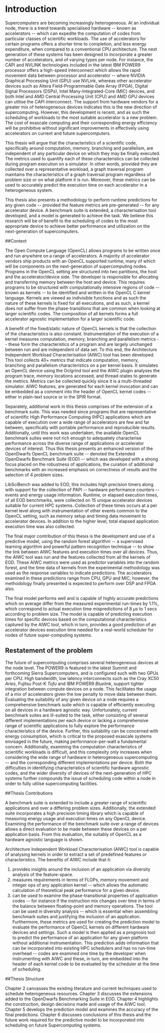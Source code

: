 # Introduction

<!-- 
For italic, add one * on either side of the text
For bold, add two * on either side of the text
For bold and italic, add _** on either side of the text
-->

<!-- Introduction to the Introduction -->


Supercomputers are becoming increasingly heterogeneous.
At an individual node, there is a trend towards specialised hardware -- known as accelerators -- which can expedite the computation of codes from particular classes of scientific workloads.
The use of accelerators for certain programs offers a shorter time to completion, and less energy expenditure, when compared to a conventional CPU architecture.
The next generation of these systems has been designed to incorporate a greater number of accelerators, and of varying types per node.
For instance, the CAPI and NVLINK technologies included in the latest IBM POWER9 processor offers a high-speed interconnect which allows the rapid movement data between processor and accelerator --  where NVIDIA Graphical Processing Unit (GPU) use NVLink, whereas other accelerator devices such as Altera Field-Programmable Gate Array (FPGA), Digital Signal Processors (DSPs), Intel Many-Integrated-Core (MIC) devices, and both Intel and AMD Central Processing Unit (CPU) and AMD GPU devices can utilise the CAPI interconnect.
The support from hardware vendors for a greater mix of heterogeneous devices indicates this is the new direction of supercomputing.
However, this development is recent, and as such the scheduling of workloads to the most suitable accelerator is a new problem.
The cost of exascale computing and their corresponding energy efficiency will be prohibitive without significant improvements in effectively using accelerators on current and future supercomputers.


This thesis will argue that the characteristics of a scientific code, specifically around computation, memory, branching and parallelism, are independent of any particular device on which they may be finally executed.
The metrics used to quantify each of these characteristics can be collected during program execution on a simulator.
In other words, provided they are collected over a representative workload, a graph traversal program maintains the characteristics of a graph traversal program regardless of problem size or on what platform it is run.
Moreover, these metrics can be used to accurately predict the execution time on each accelerator in a heterogeneous system.


This thesis also presents a methodology to perform runtime predictions for any given code -- provided the feature metrics are pre-generated -- for any accelerator device.
A benchmark suite is extended, a characterisation tool developed, and a model is generated to achieve the task.
We believe this research will be of benefit to the scheduling of codes to the most appropriate device to achieve better performance and utilization on the next-generation of supercomputers.


<!-- Context -- a brief on how the proposed solution works -->

##Context


The Open Compute Language (OpenCL) allows programs to be written once and run anywhere on a range of accelerators.
A majority of accelerator vendors ship products with an OpenCL supported runtime, many of which will be components on the next-generation of supercomputing nodes.
Programs in the OpenCL setting are structured into two partitions, the host and the accelerator/device side.
The developer is responsible for allocating and transferring memory between the host and device.
This requires programs to be structured with computationally intensive regions of code -- known as kernels -- to be identified and written in the OpenCL C kernel language.
Kernels are viewed as indivisible functions and as such the nature of these kernels is fixed for all executions, and as such, a kernel does not suffer from the phase-transitions that are common when looking at larger scientific codes.
The composition of all kernels forms a full accelerator agnostic implementation for a larger scientific code.


A benefit of the fixed/static nature of OpenCL kernels is that the collection of the characteristics is also constant.
Instrumentation of the execution of a kernel measures computation, memory, branching and parallelism metrics -- these form the characteristics of a program and are largely unchanged between run and are independent of data set.
To this end, the Architecture Independent Workload Characterisation (AIWC) tool has been developed.
This tool collects 40+ metrics that indicate computation, memory, branching and parallelism characteristics on a per kernel basis.
It simulates an OpenCL device using the Oclgrind tool and the AIWC plugin analyses the program trace, memory locations accessed, and thread-states to generate the metrics.
Metrics can be collected quickly since it is a multi-threaded simulator.
AIWC features, are generated for each kernel invocation and can be embedded as a comment into the header of OpenCL kernel codes -- either in plain-text source or in the SPIR format.


Separately, additional work in this thesis comprises of the extension of a benchmark suite.
This was needed since programs that are representative of scientific High Performance Computing (HPC) applications which are capable of execution over a wide range of accelerators are few and far between, specifically with portable performance and reproducible results.
Additionally, until this work was undertaken, the available OpenCL benchmark suites were not rich enough to adequately characterise performance across the diverse range of applications or accelerator devices of interest.
Thus this thesis presents an enhanced version of the OpenDwarfs OpenCL benchmark suite -- denoted the Extended OpenDwarfs Benchmark Suite (EOD) -- which was developed with a strong focus placed on the robustness of applications, the curation of additional benchmarks with an increased emphasis on correctness of results and the selection of 4 problem sizes.


LibSciBench was added to EOD, this includes high precision timers along with support for the collection of PAPI -- hardware performance counters -- events and energy usage information.
Runtime, or elapsed execution times, of all EOD benchmarks, were collected on 15 unique accelerator devices suitable for current HPC systems.
Collection of these times occurs at a per kernel level along with instrumentation of other events common to the OpenCL setting, such as memory setup and timing data movement to accelerator devices.
In addition to the higher level, total elapsed application execution time was also collected.

The final major contribution of this thesis is the development and use of a predictive model, using the random forest algorithm -- a supervised learning algorithm and powerful pattern recognition technique -- to show the link between AIWC features and execution times over all devices.
Thus, the AIWC tool was run and the features collected from all the kernels of EOD.
These AIWC metrics were used as predictor variables into the random forest, and the time data of kernels from the experimental methodology was used as the response variables to indicate predictions.
The accelerators examined in these predictions range from CPU, GPU and MIC, however, the methodology finally presented is expected to perform over DSP and FPGA also.


The final model performs well and is capable of highly accurate predictions which on average differ from the measured experimental run-times by 1.1%, which correspond to actual execution time mispredictions of 8 $\mu s$ to 1 secs according to problem size.
The model is capable of predicting execution times for specific devices based on the computational characteristics captured by the AIWC tool, which in turn, provides a good prediction of an accelerator devices execution time needed for a real-world scheduler for nodes of future super-computing systems.

<!-- Restatement of the problem -->
<!-- Problems in heterogeneous supercomputing -->
## Restatement of the problem

The future of supercomputing comprises several heterogeneous devices at the node level.
The POWER9 is featured in the latest Summit and forthcoming Sierra Supercomputers, and is configured such with two GPUs per CPU.
High bandwidth, low latency interconnects such as the Cray XC50 *Aries*, Fujitsu Post-K *Tofu* and IBM POWER9 *Bluelink*, support tighter integration between compute devices on a node.
This facilitates the usage of a mix of accelerators given the low penalty to move data between them.
Evaluating the suitability of any given device on a node requires a comprehensive benchmark suite which is capable of efficiently executing on all devices in a hardware agnostic way.
Unfortunately, current benchmark suites are ill-suited to the task, either consisting of several different implementations per each device or lacking a comprehensive range of scientific applications to fully explore the performance characteristics of the device.
Further, this suitability can be concerned with energy consumption, which is critical to the proposed exascale systems envisaged in the future, making performance-per-watt a fundamental concern.
Additionally, examining the computation characteristics of scientific workloads is difficult, and this complexity only increases when considering the wide range of hardware in heterogeneous supercomputing -- and the corresponding different implementations per device.
Both the difficulties in identifying characteristics of scientific hardware agnostic codes, and the wider diversity of devices of the next-generation of HPC systems further compounds the issue of scheduling code within a node in order to fully utilise supercomputing facilities.


<!-- Restatement of the response -->
##Thesis Contributions

A benchmark suite is extended to include a greater range of scientific applications and over a differing problem sizes.
Additionally, the extended suite incorporates a high precision timing library which is capable of measuring energy usage and execution times on any OpenCL device.
Examining the performance of the benchmark suite over a range of devices allows a direct evaluation to be made between these devices on a per application basis.
From this evaluation, the suitably of OpenCL as a hardware agnostic language is shown.

Architecture Independent Workload Characterisation (AIWC) tool is capable of analysing kernels in order to extract a set of predefined features or characteristics.
The benefits of AIWC include that it:

1) provides insights around the inclusion of an application via diversity analysis of the feature-space.
2) measures requirements in terms of FLOPs, memory movement and integer ops of any application kernel -- which allows the automatic calculation of theoretical peak performance for a given device.
3) can be used to examine the phase-transitional properties of application codes -- for instance if the instruction mix changes over time in terms of the balance between floating-point and memory operations.
The tool can be used in diversity analysis -- which is essential when assembling benchmark suites and justifying the inclusion of an application.
Furthermore, these metrics are used for creating the prediction model to evaluate the performance of OpenCL kernels on different hardware devices and settings.
Such a model is then applied as a prognosis tool to predict the performance of an application for any given platform without additional instrumentation.
This prediction adds information that can be incorporated into existing HPC schedulers and has no run-time overhead -- codes are examined one time by the developer when instrumenting with AIWC and these, in turn, are embedded into the header of each kernel code to be evaluated by the scheduler at the time of scheduling.


<!-- Roadmap -->

##Thesis Structure

Chapter 2 canvasses the existing literature and current techniques used to schedule heterogeneous resources.
Chapter 3 discusses the extensions added to the OpenDwarfs Benchmarking Suite in EOD.
Chapter 4 highlights the construction, design decisions made and usage of the AIWC tool.
Chapter 5 develops the prediction model and examines the accuracy of the final predictions.
Chapter 6 discusses conclusions of this thesis and the future work required for the predictive model to be incorporated into scheduling on future Supercomputing systems.

